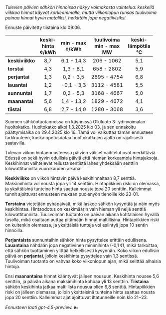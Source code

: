 *Tulevien päivien sähkön hinnoissa näkyy voimakasta vaihtelua: keskellä viikkoa hinnat käyvät korkeammalla, mutta viikonlopun runsas tuulivoima painaa hinnat hyvin mataliksi, hetkittäin jopa negatiivisiksi.*

Ennuste päivitetty tiistaina klo 09:06.

|              | keski-<br>hinta<br>¢/kWh | min - max<br>¢/kWh | tuulivoima<br>min - max<br>MW | keski-<br>lämpötila<br>°C |
|:-------------|:----------------:|:----------------:|:-------------:|:-------------:|
| **keskiviikko** | 8,7              | 6,1 - 14,3       | 206 - 1062    | 5,1           |
| **torstai**     | 4,3              | 1,3 - 8,1        | 658 - 2802    | 5,9           |
| **perjantai**   | 1,3              | 0,2 - 3,5        | 2895 - 4754   | 6,8           |
| **lauantai**    | 1,2              | -0,1 - 3,3       | 3112 - 4581   | 5,5           |
| **sunnuntai**   | 1,7              | 0,2 - 5,3        | 3168 - 4667   | 5,0           |
| **maanantai**   | 5,6              | 1,4 - 13,2       | 1829 - 4672   | 4,1           |
| **tiistai**     | 6,8              | 2,7 - 14,0       | 1280 - 3068   | 3,6           |

Suomen sähköntuotannossa on käynnissä Olkiluoto 3 -ydinvoimalan huoltokatko. Huoltokatko alkoi 1.3.2025 klo 03, ja sen ennakoitu päättymisaika on 29.4.2025 klo 16. Tämä voi vaikuttaa tämän ennusteen tarkkuuteen, koska opetusdataa huoltokatkojen ajalta on rajallisesti saatavilla.

Tulevan viikon hintaennusteessa päivien väliset vaihtelut ovat merkittäviä. Edessä on sekä hyvin edullisia päiviä että hieman korkeampia hintajaksoja. Keskihinnat vaihtelevat reilusta sentistä lähes yhdeksään senttiin kilowattitunnilta vuorokauden aikana.

**Keskiviikko** on viikon hintavin päivä keskihinnaltaan 8,7 senttiä. Maksimihinta voi nousta jopa yli 14 senttiin. Hintapiikkien riski on olemassa, ja yksittäisinä tunteina hinta saattaa nousta jopa 20 senttiin. Kalleimmat tunnit ajoittuvat ennusteen mukaan puolenyön tienoille klo 23-01.

**Torstaina** vietetään pyhäpäivää, mikä laskee sähkön kysyntää ja näin myös keskihintaa. Hintaodotus on keskimäärin vain hieman yli neljä senttiä kilowattitunnilta. Tuulivoiman tuotanto on päivän aikana kohtalaisen hyvällä tasolla, mikä osaltaan auttaa pitämään hinnat maltillisina. Hintapiikkien riski on kuitenkin olemassa, ja yksittäisiä tunteja voi esiintyä jopa 10 sentin hinnoilla.

**Perjantaista** sunnuntaihin sähkön hinta pysyttelee erittäin edullisena. **Lauantaina** nähdään jopa negatiivinen minimihinta (-0,1 ¢), mikä tarkoittaa, että sähkön tuottaminen ylittää hetkellisesti kysynnän. Koko viikon edullisin päivä on **perjantai**, jolloin keskihinta pysyttelee vain 1,3 sentissä. Tuulivoiman tuotanto on vahvaa koko viikonlopun ajan, mikä selittää alhaisia hintoja.

Ensi **maanantaina** hinnat kääntyvät jälleen nousuun. Keskihinta nousee 5,6 senttiin, ja päivän aikana maksimihinta kohoaa yli 13 senttiin. **Tiistaina** sähkön keskihinta jatkaa maltillista nousua ollen 6,8 senttiä. Hintapiikkien riski on jälleen olemassa, jolloin yksittäisinä tunteina hinta saattaa nousta jopa 20 senttiin. Kalleimmat ajat ajoittuvat iltatunneille noin klo 21−23.

*Ennusteen laati gpt-4.5-preview.* 🌬️

